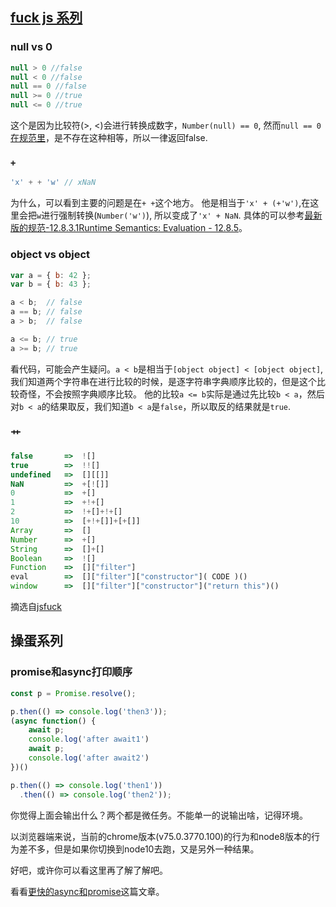## [fuck js 系列](https://github.com/denysdovhan/wtfjs)
### null vs 0

```js
null > 0 //false
null < 0 //false
null == 0 //false
null >= 0 //true
null <= 0 //true
```

这个是因为比较符(>, <)会进行转换成数字，`Number(null) == 0`, 然而`null == 0`[在规范里](http://www.ecma-international.org/ecma-262/5.1/#sec-11.9.3)，是不存在这种相等，所以一律返回false.

### `+`
```js
'x' + + 'w' // xNaN
```
为什么，可以看到主要的问题是在`+ +`这个地方。
他是相当于`'x' + (+'w')`,在这里会把`w`进行强制转换(`Number('w')`), 所以变成了`'x' + NaN`.
具体的可以参考[最新版的规范-12.8.3.1Runtime Semantics: Evaluation - 12.8.5](http://www.ecma-international.org/ecma-262/9.0/index.html#sec-additive-operators)。

### object vs object
```js
var a = { b: 42 };
var b = { b: 43 };

a < b;	// false
a == b;	// false
a > b;	// false

a <= b;	// true
a >= b;	// true
```
看代码，可能会产生疑问。`a < b`是相当于`[object object] < [object object]`,我们知道两个字符串在进行比较的时候，是逐字符串字典顺序比较的，但是这个比较奇怪，不会按照字典顺序比较。
他的比较`a <= b`实际是通过先比较`b < a`，然后对`b < a`的结果取反，我们知道`b < a`是`false`，所以取反的结果就是`true`.

### 艹

```js
false       =>  ![]
true        =>  !![]
undefined   =>  [][[]]
NaN         =>  +[![]]
0           =>  +[]
1           =>  +!+[]
2           =>  !+[]+!+[]
10          =>  [+!+[]]+[+[]]
Array       =>  []
Number      =>  +[]
String      =>  []+[]
Boolean     =>  ![]
Function    =>  []["filter"]
eval        =>  []["filter"]["constructor"]( CODE )()
window      =>  []["filter"]["constructor"]("return this")()
```
摘选自[jsfuck](http://www.jsfuck.com/)
## 操蛋系列

### promise和async打印顺序
```js
const p = Promise.resolve();

p.then(() => console.log('then3'));
(async function() {
    await p;
    console.log('after await1')
    await p;
    console.log('after await2')
})()

p.then(() => console.log('then1'))
  .then(() => console.log('then2'));
```

你觉得上面会输出什么？两个都是微任务。不能单一的说输出啥，记得环境。

以浏览器端来说，当前的chrome版本(v75.0.3770.100)的行为和node8版本的行为差不多，但是如果你切换到node10去跑，又是另外一种结果。

好吧，或许你可以看这里再了解了解吧。

看看[更快的async和promise](https://github.com/xiaohesong/TIL/blob/master/front-end/javascript/engines/%E6%9B%B4%E5%BF%AB%E7%9A%84%E5%BC%82%E6%AD%A5%E5%8A%9F%E8%83%BD%E5%92%8Cpromise.md)这篇文章。


